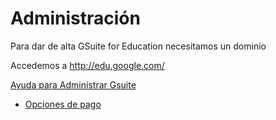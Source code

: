 # Administración


Para dar de alta GSuite for Education necesitamos un dominio

Accedemos a http://edu.google.com/

[Ayuda para Administrar Gsuite](https://support.google.com/a/?hl=es#topic=4388346)

* [Opciones de pago](https://support.google.com/a/answer/2380700?hl=es)


